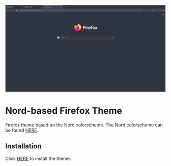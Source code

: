 ![Example Firefox Window](images/nord-firefox-preview.png) 
# Nord-based Firefox Theme

Firefox theme based on the Nord colorscheme.
The Nord colorscheme can be found [HERE](https://www.nordtheme.com/). 

## Installation

Click [HERE](https://addons.mozilla.org/en-US/firefox/addon/nord-based-theme/) to install the theme.
